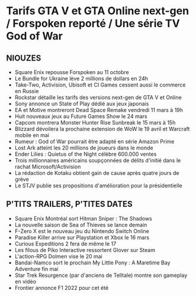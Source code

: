 # Tarifs GTA V et GTA Online next-gen / Forspoken reporté / Une série TV God of War

## NIOUZES

- Square Enix repousse Forspoken au 11 octobre
- Le Bundle for Ukraine lève 2 millions de dollars en 24h
- Take-Two, Activision, Ubisoft et CI Games cessent aussi le commerce en Russie
- Rockstar détaille les tarifs des versions next-gen de GTA V et Online
- Sony annonce un State of Play dédié aux jeux japonais
- EA et Motive montreront Dead Space Remake vendredi 11 mars à 19h
- Huit nouveaux jeux au Future Games Show le 24 mars
- Capcom montrera Monster Hunter Rise Sunbreak le 15 mars à 15h
- Blizzard dévoilera la prochaine extension de WoW le 19 avril et Warcraft mobile en mai
- Rumeur : God of War pourrait être adapté en série Amazon Prime
- Lost Ark atteint les 20 millions de joueurs dans le monde
- Ender Lilies : Quietus of the Night célèbre 600.000 ventes
- Trois millionnaires américains soupçonnées de délits d'initié dans le rachat Microsoft/Activision
- La rédaction de Kotaku obtient gain de cause après quatre jours de grève
- Le STJV publie ses propositions d'amélioration pour la présidentielle

## P'TITS TRAILERS, P'TITES DATES

- Square Enix Montréal sort Hitman Sniper : The Shadows
- La nouvelle saison de Sea of Thieves se lance demain
- F-Zero X est le nouveau jeu du Nintendo Switch Online
- Paradise Killer arrive sur Playstation et Xbox le 16 mars
- Curious Expeditions 2 fera de même le 17
- Les filous de Piko Interactive ressortent Glover sur Steam
- L'action-RPG Dolmen vise le 20 mai
- Bandai-Namco sort le prochain My Little Pony : A Maretime Bay Adventure fin mai
- Star Trek Resurgence (par d'anciens de Telltale) montre son gameplay en vidéo
- Frontier annonce F1 2022 pour cet été

